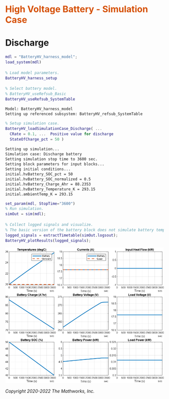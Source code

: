 
<a name="T_1FFD3858"></a>
# <span style="color:rgb(213,80,0)">High Voltage Battery - Simulation Case</span>
<a name="H_1B376934"></a>
# Discharge
```matlab
mdl = "BatteryHV_harness_model";
load_system(mdl)

% Load model parameters.
BatteryHV_harness_setup

% Select battery model.
% BatteryHV_useRefsub_Basic
BatteryHV_useRefsub_SystemTable
```

```TextOutput
Model: BatteryHV_harness_model
Setting up referenced subsystem: BatteryHV_refsub_SystemTable
```

```matlab
% Setup simulation case.
BatteryHV_loadSimulationCase_Discharge( ...
  CRate = 0.1, ...  Positive value for discharge
  StateOfCharge_pct = 50 )
```

```TextOutput
Setting up simulation...
Simulation case: Discharge battery
Setting simulation stop time to 3600 sec.
Setting block parameters for input blocks...
Setting initial conditions...
initial.hvBattery_SOC_pct = 50
initial.hvBattery_SOC_normalized = 0.5
initial.hvBattery_Charge_Ahr = 88.2353
initial.hvBattery_Temperature_K = 293.15
initial.ambientTemp_K = 293.15
```

```matlab
set_param(mdl, StopTime="3600")
% Run simulation.
simOut = sim(mdl);

% Collect logged signals and visualize.
% The basic version of the battery block does not simulate battery temperature.
logged_signals = extractTimetable(simOut.logsout);
BatteryHV_plotResults(logged_signals);
```

<center><img src="Media/BatteryHV_simulationCase_Discharge_media/figure_0.png" width="702" alt="figure_0.png"></center>


*Copyright 2020-2022 The Mathworks, Inc.*

